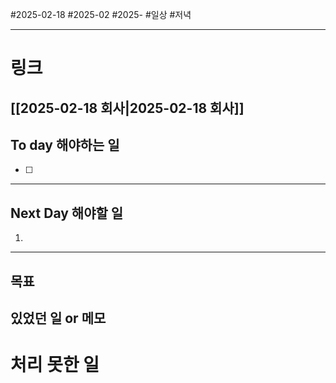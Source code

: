 #2025-02-18 #2025-02 #2025-
#일상 #저녁 

-------
# 링크
[[2025-02-18 회사|2025-02-18 회사]]
---
## To day 해야하는 일
- [ ] 

---
## Next Day 해야할 일
1. 

---

## 목표 


## 있었던 일  or 메모


# 처리 못한 일